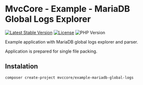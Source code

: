 # MvcCore - Example - MariaDB Global Logs Explorer

[![Latest Stable Version](https://img.shields.io/badge/Stable-v5.1.0-brightgreen.svg?style=plastic)](https://github.com/mvccore/example-mariadb-global-logs/releases)
[![License](https://img.shields.io/badge/License-BSD%203-brightgreen.svg?style=plastic)](https://mvccore.github.io/docs/mvccore/5.0.0/LICENSE.md)
![PHP Version](https://img.shields.io/badge/PHP->=5.4-brightgreen.svg?style=plastic)

Example application with MariaDB global logs explorer and parser.

Application is prepared for single file packing.

## Instalation
```shell
composer create-project mvccore/example-mariadb-global-logs
```
